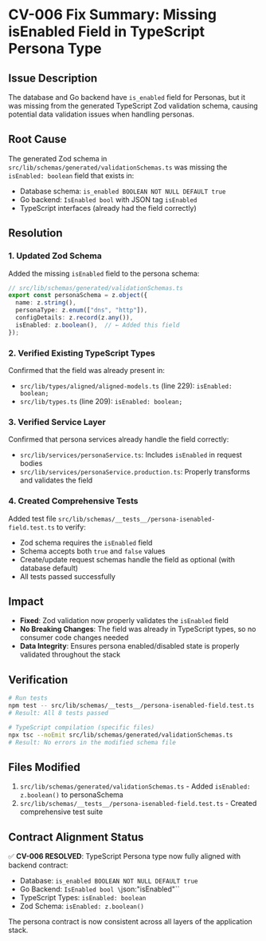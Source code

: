 # CV-006 Fix Summary: Missing isEnabled Field in TypeScript Persona Type

## Issue Description
The database and Go backend have `is_enabled` field for Personas, but it was missing from the generated TypeScript Zod validation schema, causing potential data validation issues when handling personas.

## Root Cause
The generated Zod schema in `src/lib/schemas/generated/validationSchemas.ts` was missing the `isEnabled: boolean` field that exists in:
- Database schema: `is_enabled BOOLEAN NOT NULL DEFAULT true`
- Go backend: `IsEnabled bool` with JSON tag `isEnabled`
- TypeScript interfaces (already had the field correctly)

## Resolution

### 1. Updated Zod Schema
Added the missing `isEnabled` field to the persona schema:

```typescript
// src/lib/schemas/generated/validationSchemas.ts
export const personaSchema = z.object({
  name: z.string(),
  personaType: z.enum(["dns", "http"]),
  configDetails: z.record(z.any()),
  isEnabled: z.boolean(),  // ← Added this field
});
```

### 2. Verified Existing TypeScript Types
Confirmed that the field was already present in:
- `src/lib/types/aligned/aligned-models.ts` (line 229): `isEnabled: boolean;`
- `src/lib/types.ts` (line 209): `isEnabled: boolean;`

### 3. Verified Service Layer
Confirmed that persona services already handle the field correctly:
- `src/lib/services/personaService.ts`: Includes `isEnabled` in request bodies
- `src/lib/services/personaService.production.ts`: Properly transforms and validates the field

### 4. Created Comprehensive Tests
Added test file `src/lib/schemas/__tests__/persona-isenabled-field.test.ts` to verify:
- Zod schema requires the `isEnabled` field
- Schema accepts both `true` and `false` values
- Create/update request schemas handle the field as optional (with database default)
- All tests passed successfully

## Impact
- **Fixed**: Zod validation now properly validates the `isEnabled` field
- **No Breaking Changes**: The field was already in TypeScript types, so no consumer code changes needed
- **Data Integrity**: Ensures persona enabled/disabled state is properly validated throughout the stack

## Verification
```bash
# Run tests
npm test -- src/lib/schemas/__tests__/persona-isenabled-field.test.ts
# Result: All 8 tests passed

# TypeScript compilation (specific files)
npx tsc --noEmit src/lib/schemas/generated/validationSchemas.ts
# Result: No errors in the modified schema file
```

## Files Modified
1. `src/lib/schemas/generated/validationSchemas.ts` - Added `isEnabled: z.boolean()` to personaSchema
2. `src/lib/schemas/__tests__/persona-isenabled-field.test.ts` - Created comprehensive test suite

## Contract Alignment Status
✅ **CV-006 RESOLVED**: TypeScript Persona type now fully aligned with backend contract:
- Database: `is_enabled BOOLEAN NOT NULL DEFAULT true`
- Go Backend: `IsEnabled bool \`json:"isEnabled"\``
- TypeScript Types: `isEnabled: boolean`
- Zod Schema: `isEnabled: z.boolean()`

The persona contract is now consistent across all layers of the application stack.